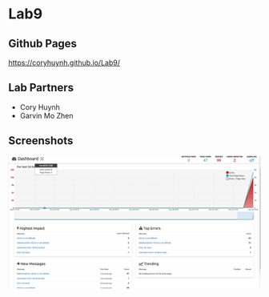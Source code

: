 # Lab9
## Github Pages
https://coryhuynh.github.io/Lab9/
## Lab Partners
- Cory Huynh
- Garvin Mo Zhen

## Screenshots

![](Lab9-Part5.png)